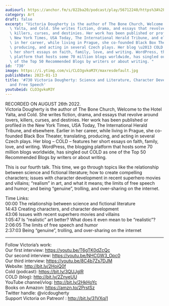 ```yaml
---
audiourl: https://anchor.fm/s/822ba20/podcast/play/56712240/https%3A%2F%2Fd3ctxlq1ktw2nl.cloudfront.net%2Fstaging%2F2022-7-27%2Fcfcc1360-57f6-e588-6e6a-da174c68bd83.m4a
category: Art
draft: false
excerpt: "Victoria Dougherty is the author of The Bone Church, Welcome to the Hotel\
  \ Yalta, and Cold. She writes fiction, drama, and essays that revolve around lovers,\
  \ killers, curses, and destinies. Her work has been published or profiled in the\
  \ New York Times, USA Today, The International Herald Tribune, and elsewhere. Earlier\
  \ in her career, while living in Prague, she co-founded Black Box Theater, translating,\
  \ producing, and acting in several Czech plays. Her blog \u2013 COLD \u2013 features\
  \ her short essays on faith, family, love, and writing. WordPress, the blogging\
  \ platform that hosts some 70 million blogs worldwide, has singled out COLD as one\
  \ of the Top 50 Recommended Blogs by writers or about writing. "
id: '730'
image: https://i.ytimg.com/vi/CLO3gvkoM3Y/maxresdefault.jpg
publishDate: 2023-01-13
title: '#730 Victoria Dougherty: Science and Literature, Character Development, Realism,
  and Free Speech'
youtubeid: CLO3gvkoM3Y
---
```

<div class="timelinks">

RECORDED ON AUGUST 26th 2022.  
Victoria Dougherty is the author of The Bone Church, Welcome to the Hotel Yalta, and Cold. She writes fiction, drama, and essays that revolve around lovers, killers, curses, and destinies. Her work has been published or profiled in the New York Times, USA Today, The International Herald Tribune, and elsewhere. Earlier in her career, while living in Prague, she co-founded Black Box Theater, translating, producing, and acting in several Czech plays. Her blog – COLD – features her short essays on faith, family, love, and writing. WordPress, the blogging platform that hosts some 70 million blogs worldwide, has singled out COLD as one of the Top 50 Recommended Blogs by writers or about writing. 

This is our fourth talk. This time, we go through topics like the relationship between science and fictional literature; how to create compelling characters; issues with character development in recent superhero movies and villains; “realism” in art, and what it means; the limits of free speech and humor; and being “genuine”, trolling, and over-sharing on the internet. 

Time Links:  
<time>00:00</time> The relationship between science and fictional literature  
<time>14:43</time> Creating characters, and character development  
<time>43:06</time> Issues with recent superhero movies and villains  
<time>1:05:47</time> Is “realistic” art better? What does it even mean to be “realistic”?  
<time>2:06:05</time> The limits of free speech and humor  
<time>2:37:03</time> Being “genuine”, trolling, and over-sharing on the internet

---

Follow Victoria’s work:  
Our first interview: https://youtu.be/T6gTK0dZcQc  
Our second interview: https://youtu.be/NHCGW3_Opc0  
Our third interview: https://youtu.be/8C4b7Zs7DJM  
Website: http://bit.ly/2HoiQ0f  
Cold (podcast): https://bit.ly/3QUJgIR  
COLD (blog): http://bit.ly/2ZnyeUU  
YouTube channel/vlog: http://bit.ly/2HkHoYc  
Books on Amazon: https://amzn.to/2PrstSz  
Twitter handle: @vicdougherty  
Support Victoria on Patreon! : http://bit.ly/31VXqj1
</div>

